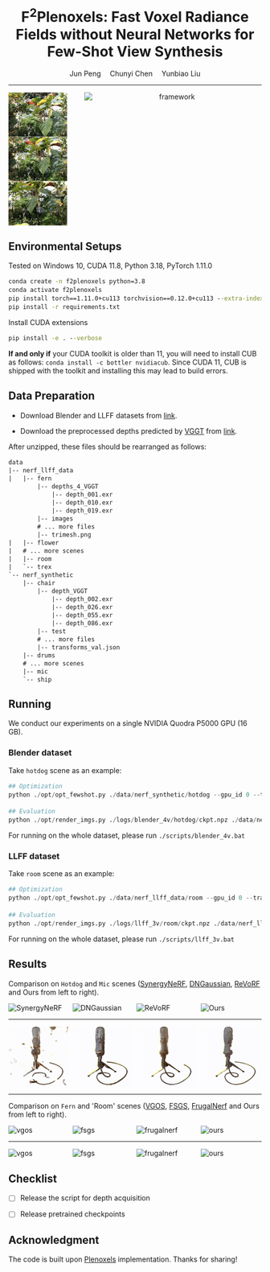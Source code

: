 <div align="center">
<h1>F<sup>2</sup>Plenoxels: Fast Voxel Radiance Fields without Neural Networks for Few-Shot View Synthesis</h1>

<div>
    Jun Peng&emsp;
    Chunyi Chen&emsp;
    Yunbiao Liu
</div>

</div>

---------------------------------------------------
<!--
<p align="center" >
  <a href="">
    <img src="assets/demo_room_2x.gif" alt="framework" width="50%">
  </a>
</p>
-->


<div align="center"; style="display: flex; justify-content: space-between;">
   <img src="assets/leaves_inputs.png" alt="sparse_inputs" width="23.2%">
   <img src="assets/demo_leaves.gif" alt="framework" width="70%">
</div>




<!--
<center>
   <img src="assets/room_inputs.png" alt="sparse_inputs" width="23.4%">
   <img src="assets/demo_room.gif" alt="framework" width="70%">
</center>
-->

## Environmental Setups
Tested on Windows 10, CUDA 11.8, Python 3.18, PyTorch 1.11.0

```cmd
conda create -n f2plenoxels python=3.8
conda activate f2plenoxels
pip install torch==1.11.0+cu113 torchvision==0.12.0+cu113 --extra-index-url https://download.pytorch.org/whl/cu113
pip install -r requirements.txt
```
Install CUDA extensions

```cmd
pip install -e . --verbose
```

**If and only if** your CUDA toolkit is older than 11, you will need to install CUB as follows:
`conda install -c bottler nvidiacub`.
Since CUDA 11, CUB is shipped with the toolkit and installing this may lead to build errors.

## Data Preparation

- Download Blender and LLFF datasets from [link](https://drive.google.com/drive/folders/1cK3UDIJqKAAm7zyrxRYVFJ0BRMgrwhh4).

- Download the preprocessed depths predicted by [VGGT](https://github.com/facebookresearch/vggt) from [link](https://drive.google.com/file/d/1ghOT883-h3wqbdCQBsT9n21hPYURyaWa/view?usp=drive_link).

After unzipped, these files should be rearranged as follows:

```
data
|-- nerf_llff_data
|   |-- fern
        |-- depths_4_VGGT
            |-- depth_001.exr
            |-- depth_010.exr
            |-- depth_019.exr
        |-- images
        # ... more files
        |-- trimesh.png
|   |-- flower
|   # ... more scenes
|   |-- room
|   `-- trex
`-- nerf_synthetic
    |-- chair
        |-- depth_VGGT
            |-- depth_002.exr
            |-- depth_026.exr
            |-- depth_055.exr
            |-- depth_086.exr
        |-- test
        # ... more files
        |-- transforms_val.json
    |-- drums
    # ... more scenes
    |-- mic
    `-- ship
```

## Running

We conduct our experiments on a single NVIDIA Quodra P5000 GPU (16 GB).

### Blender dataset

Take `hotdog` scene as an example:

```python
## Optimization
python ./opt/opt_fewshot.py ./data/nerf_synthetic/hotdog --gpu_id 0 --train_dir ./logs/blender_4v/hotdog --config ./opt/configs/syn_4v.json --hardcode_train_views 2 26 55 86

## Evaluation
python ./opt/render_imgs.py ./logs/blender_4v/hotdog/ckpt.npz ./data/nerf_synthetic/hotdog --gpu_id 0 --white_bkgd 1 --background_brightness 1.0
```
For running on the whole dataset, please run `./scripts/blender_4v.bat`

### LLFF dataset

Take `room` scene as an example:

```python
## Optimization
python ./opt/opt_fewshot.py ./data/nerf_llff_data/room --gpu_id 0 --train_dir ./logs/llff_3v/room --config ./opt/configs/llff_3v.json --hardcode_train_views 1 20 39

## Evaluation
python ./opt/render_imgs.py ./logs/llff_3v/room/ckpt.npz ./data/nerf_llff_data/room --gpu_id 0 --background_brightness 0.5
```
For running on the whole dataset, please run `./scripts/llff_3v.bat`


## Results

Comparison on `Hotdog` and `Mic` scenes ([SynergyNeRF](https://github.com/MingyuKim87/SynergyNeRF), [DNGaussian](https://github.com/Fictionarry/DNGaussian), [ReVoRF](https://github.com/HKCLynn/ReVoRF) and Ours from left to right).

<div style="display: flex; justify-content: space-between;">
   <img src="assets/hotdog_SynergyNeRF.gif" alt="SynergyNeRF" width="24%">
   <img src="assets/hotdog_DNGaussian.gif" alt="DNGaussian" width="24%">
   <img src="assets/hotdog_ReVoRF.gif" alt="ReVoRF" width="24%">
   <img src="assets/hotdog_Ours.gif" alt="Ours" width="24%">
</div>

---------------------------------------------------

<div style="display: flex; justify-content: space-between;">
   <img src="assets/mic_SynergyNeRF.gif" alt="SynergyNeRF" width="24%">
   <img src="assets/mic_DNGaussian.gif" alt="DNGaussian" width="24%">
   <img src="assets/mic_ReVoRF.gif" alt="ReVoRF" width="24%">
   <img src="assets/mic_Ours.gif" alt="Ours" width="24%">
</div>

---------------------------------------------------

Comparison on `Fern` and 'Room' scenes ([VGOS](https://github.com/SJoJoK/VGOS), [FSGS](https://github.com/VITA-Group/FSGS), [FrugalNerf](https://github.com/linjohnss/FrugalNeRF) and Ours from left to right).

<div style="display: flex; justify-content: space-between;">
   <img src="assets/fern_vgos.gif" alt="vgos" width="24%">
   <img src="assets/fern_fsgs.gif" alt="fsgs" width="24%">
   <img src="assets/fern_frugalnerf.gif" alt="frugalnerf" width="24%">
   <img src="assets/fern_ours.gif" alt="ours" width="24%">
</div>

---------------------------------------------------

<div style="display: flex; justify-content: space-between;">
   <img src="assets/room_VGOS.gif" alt="vgos" width="24%">
   <img src="assets/room_FSGS.gif" alt="fsgs" width="24%">
   <img src="assets/room_FrugalNeRF.gif" alt="frugalnerf" width="24%">
   <img src="assets/room_Ours.gif" alt="ours" width="24%">
</div>




## Checklist

- [ ] Release the script for depth acquisition
- [ ] Release pretrained checkpoints


## Acknowledgment


The code is built upon [Plenoxels](https://github.com/sxyu/svox2) implementation. Thanks for sharing!


